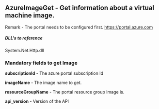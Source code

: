 ## AzureImageGet - Get information about a virtual machine image.

Remark - The portal needs to be configured first. https://portal.azure.com

##### DLL's to reference
System.Net.Http.dll

### Mandatory fields to get Image

**subscriptionId**		- The azure portal subscription Id

**imageName**			- The image name to get.

**resourceGroupName**   - The portal resource group Image is.

**api_version**			- Version of the API
